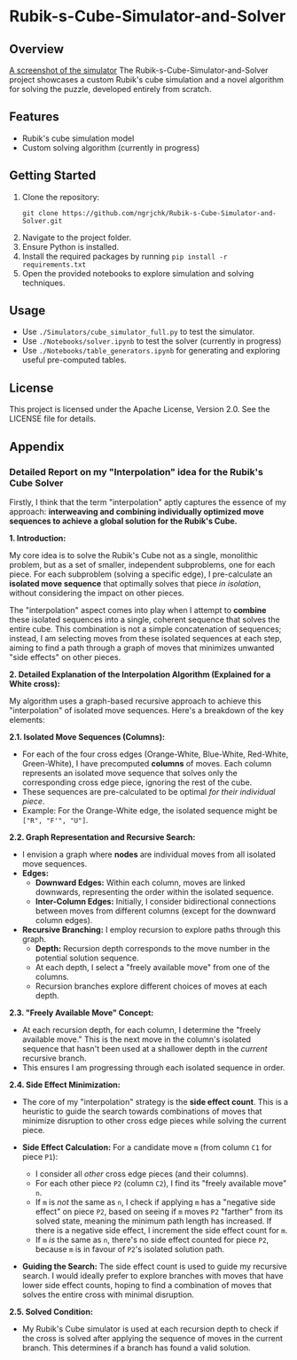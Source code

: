 # Rubik-s-Cube-Simulator-and-Solver
## Overview
[A screenshot of the simulator](https://github.com/ngrjchk/Rubik-s-Cube-Simulator-and-Solver/blob/main/image.png)
The Rubik-s-Cube-Simulator-and-Solver project showcases a custom Rubik's cube simulation and a novel algorithm for solving the puzzle, developed entirely from scratch.

## Features
- Rubik's cube simulation model
- Custom solving algorithm (currently in progress)

## Getting Started
1. Clone the repository:
   ```
   git clone https://github.com/ngrjchk/Rubik-s-Cube-Simulator-and-Solver.git
   ```
2. Navigate to the project folder.
3. Ensure Python is installed.
4. Install the required packages by running `pip install -r requirements.txt`
1. Open the provided notebooks to explore simulation and solving techniques.

## Usage
- Use `./Simulators/cube_simulator_full.py` to test the simulator.
- Use `./Notebooks/solver.ipynb` to test the solver (currently in progress)
- Use `./Notebooks/table_generators.ipynb` for generating and exploring useful pre-computed tables.

## License
This project is licensed under the Apache License, Version 2.0. See the LICENSE file for details.

## Appendix

### Detailed Report on my "Interpolation" idea for the Rubik's Cube Solver

Firstly, I think that the term "interpolation" aptly captures the essence of my approach: **interweaving and combining individually optimized move sequences to achieve a global solution for the Rubik's Cube.**

**1. Introduction:**

My core idea is to solve the Rubik's Cube not as a single, monolithic problem, but as a set of smaller, independent subproblems, one for each piece. For each subproblem (solving a specific edge), I pre-calculate an **isolated move sequence** that optimally solves that piece *in isolation*, without considering the impact on other pieces.

The "interpolation" aspect comes into play when I attempt to **combine** these isolated sequences into a single, coherent sequence that solves the entire cube. This combination is not a simple concatenation of sequences; instead, I am selecting moves from these isolated sequences at each step, aiming to find a path through a graph of moves that minimizes unwanted "side effects" on other pieces.

**2. Detailed Explanation of the Interpolation Algorithm (Explained for a White cross):**

My algorithm uses a graph-based recursive approach to achieve this "interpolation" of isolated move sequences. Here's a breakdown of the key elements:

**2.1. Isolated Move Sequences (Columns):**

*   For each of the four cross edges (Orange-White, Blue-White, Red-White, Green-White), I have precomputed **columns** of moves. Each column represents an isolated move sequence that solves only the corresponding cross edge piece, ignoring the rest of the cube.
*   These sequences are pre-calculated to be optimal *for their individual piece*.
*   Example: For the Orange-White edge, the isolated sequence might be `["R", "F'", "U"]`.

**2.2. Graph Representation and Recursive Search:**

*   I envision a graph where **nodes** are individual moves from all isolated move sequences.
*   **Edges:**
    *   **Downward Edges:** Within each column, moves are linked downwards, representing the order within the isolated sequence.
    *   **Inter-Column Edges:**  Initially, I consider bidirectional connections between moves from different columns (except for the downward column edges).
*   **Recursive Branching:** I employ recursion to explore paths through this graph.
    *   **Depth:** Recursion depth corresponds to the move number in the potential solution sequence.
    *   At each depth, I select a "freely available move" from one of the columns.
    *   Recursion branches explore different choices of moves at each depth.

**2.3. "Freely Available Move" Concept:**

*   At each recursion depth, for each column, I determine the "freely available move." This is the next move in the column's isolated sequence that hasn't been used at a shallower depth in the *current* recursive branch.
*   This ensures I am progressing through each isolated sequence in order.

**2.4. Side Effect Minimization:**

*   The core of my "interpolation" strategy is the **side effect count**. This is a heuristic to guide the search towards combinations of moves that minimize disruption to other cross edge pieces while solving the current piece.
*   **Side Effect Calculation:** For a candidate move `m` (from column `C1` for piece `P1`):
    *   I consider all *other* cross edge pieces (and their columns).
    *   For each other piece `P2` (column `C2`), I find its "freely available move" `n`.
    *   If `m` is *not* the same as `n`, I check if applying `m` has a "negative side effect" on piece `P2`, based on seeing if `m` moves `P2` "farther" from its solved state, meaning the minimum path length has increased. If there is a negative side effect, I increment the side effect count for `m`.
    *   If `m` *is* the same as `n`, there's no side effect counted for piece `P2`, because `m` is in favour of `P2`'s isolated solution path.

*   **Guiding the Search:** The side effect count is used to guide my recursive search. I would ideally prefer to explore branches with moves that have lower side effect counts, hoping to find a combination of moves that solves the entire cross with minimal disruption.

**2.5. Solved Condition:**

*   My Rubik's Cube simulator is used at each recursion depth to check if the cross is solved after applying the sequence of moves in the current branch. This determines if a branch has found a valid solution.
